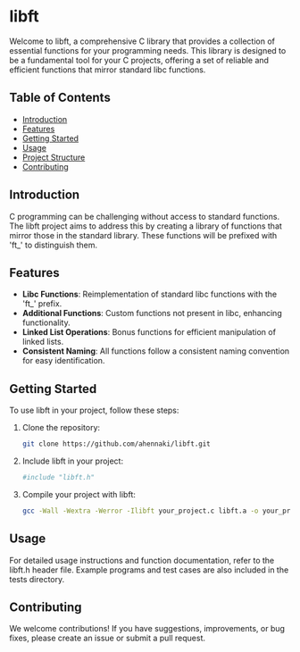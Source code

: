 # libft

Welcome to libft, a comprehensive C library that provides a collection of essential functions for your programming needs. This library is designed to be a fundamental tool for your C projects, offering a set of reliable and efficient functions that mirror standard libc functions.

## Table of Contents

- [Introduction](#introduction)
- [Features](#features)
- [Getting Started](#getting-started)
- [Usage](#usage)
- [Project Structure](#project-structure)
- [Contributing](#contributing)

## Introduction

C programming can be challenging without access to standard functions. The libft project aims to address this by creating a library of functions that mirror those in the standard library. These functions will be prefixed with 'ft_' to distinguish them.

## Features

- **Libc Functions**: Reimplementation of standard libc functions with the 'ft_' prefix.
- **Additional Functions**: Custom functions not present in libc, enhancing functionality.
- **Linked List Operations**: Bonus functions for efficient manipulation of linked lists.
- **Consistent Naming**: All functions follow a consistent naming convention for easy identification.

## Getting Started

To use libft in your project, follow these steps:

1. Clone the repository:

   ```bash
   git clone https://github.com/ahennaki/libft.git

2. Include libft in your project:

   ```bash
   #include "libft.h"

3. Compile your project with libft:

   ```bash
   gcc -Wall -Wextra -Werror -Ilibft your_project.c libft.a -o your_project

## Usage

For detailed usage instructions and function documentation, refer to the libft.h header file. Example programs and test cases are also included in the tests directory.

## Contributing

We welcome contributions! If you have suggestions, improvements, or bug fixes, please create an issue or submit a pull request.
